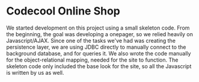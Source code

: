 # Codecool Online Shop

We started development on this project using a small skeleton code. From the beginning, the goal was developing a onepager, so we relied heavily on Javascript/AJAX.
Since one of the tasks we've had was creating the persistence layer, we are using JDBC directly to manually connect to the background database, and for queries it. We also wrote the code manually for the  object-relational mapping, needed for the site to function.
The skeleton code only included the base look for the site, so all the Javascript is written by us as well.
